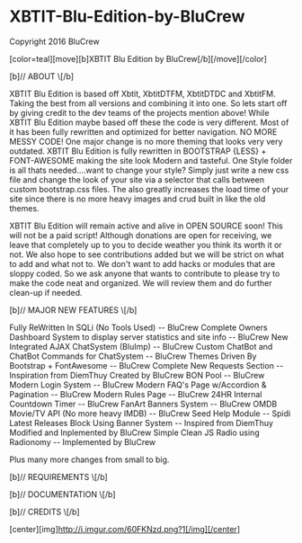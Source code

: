 # XBTIT-Blu-Edition-by-BluCrew
Copyright 2016 BluCrew



[color=teal][move][b]XBTIT Blu Edition by BluCrew[/b][/move][/color]

[b]// ABOUT \\[/b]

XBTIT Blu Edition is based off Xbtit, XbtitDTFM, XbtitDTDC and XbtitFM. Taking the best from all versions and combining it into one. So lets start off by giving credit to the dev teams of the projects mention above! While XBTIT Blu Edition maybe based off these the code is very different. Most of it has been fully rewritten and optimized for better navigation. NO MORE MESSY CODE! One major change is no more theming that looks very very outdated. XBTIT Blu Edition is fully rewritten in BOOTSTRAP {LESS} + FONT-AWESOME making the site look Modern and tasteful. One Style folder is all thats needed....want to change your style? Simply just write a new css file and change the look of your site via a selector that calls between custom bootstrap.css files. The also greatly increases the load time of your site since there is no more heavy images and crud built in like the old themes.

XBTIT Blu Edition will remain active and alive in OPEN SOURCE soon! This will not be a paid script! Although donations are open for receiving, we leave that completely up to you to decide weather you think its worth it or not. We also hope to see contributions added but we will be strict on what to add and what not to. We don't want to add hacks or modules that are sloppy coded. So we ask anyone that wants to contribute to please try to make the code neat and organized. We will review them and do further clean-up if needed.


[b]// MAJOR NEW FEATURES \\[/b]

Fully ReWritten In SQLi (No Tools Used) -- BluCrew
Complete Owners Dashboard System to display server statistics and site info -- BluCrew
New Integrated AJAX ChatSystem (BluImp) -- BluCrew
Custom ChatBot and ChatBot Commands for ChatSystem -- BluCrew
Themes Driven By Bootstrap + FontAwesome -- BluCrew
Complete New Requests Section -- Inspiration from DiemThuy Created by BluCrew
BON Pool -- BluCrew
Modern Login System -- BluCrew
Modern FAQ's Page w/Accordion & Pagination -- BluCrew
Modern Rules Page -- BluCrew
24HR Internal Countdown Timer -- BluCrew
FanArt Banners System -- BluCrew
OMDB Movie/TV API (No more heavy IMDB) -- BluCrew
Seed Help Module -- Spidi
Latest Releases Block Using Banner System -- Inspired from DiemThuy Modified and Inplemented by BluCrew
Simple Clean JS Radio using Radionomy -- Implemented by BluCrew

Plus many more changes from small to big. 



[b]// REQUIREMENTS \\[/b]



[b]// DOCUMENTATION \\[/b]



[b]// CREDITS \\[/b]




[center][img]http://i.imgur.com/60FKNzd.png?1[/img][/center]
